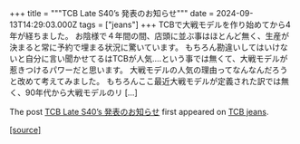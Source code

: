 +++
title = """TCB Late S40’s 発表のお知らせ"""
date = 2024-09-13T14:29:03.000Z
tags = ["jeans"]
+++
TCBで大戦モデルを作り始めてから4年が経ちました。 お陰様で４年間の間、店頭に並ぶ事はほとんど無く、生産が決まると常に予約で埋まる状況に驚いています。 もちろん勘違いしてはいけないと自分に言い聞かせてるはTCBが人気….という事では無くて、大戦モデルが惹きつけるパワーだと思います。 大戦モデルの人気の理由ってなんなんだろうと改めて考えてみました。 もちろんここ最近大戦モデルが定義された訳では無く、90年代から大戦モデルのリ \[…\]

The post [TCB Late S40’s 発表のお知らせ](http://tcbjeans.com/2024/09/13/49096) first appeared on [TCB jeans](http://tcbjeans.com).

[[source]](http://tcbjeans.com/2024/09/13/49096)

